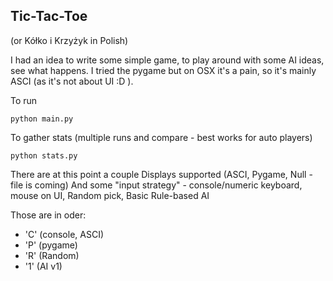 Tic-Tac-Toe
------------

(or Kółko i Krzyżyk in Polish)


I had an idea to write some simple game, to play around with some AI ideas, see what happens. I tried the pygame but on
OSX it's a pain, so it's mainly ASCI (as it's not about UI :D ).


To run
```
python main.py
```

To gather stats (multiple runs and compare - best works for auto players)
```
python stats.py
```

There are at this point a couple Displays supported (ASCI, Pygame, Null - file is coming)
And some "input strategy" - console/numeric keyboard, mouse on UI, Random pick, Basic Rule-based AI

Those are in oder:
- 'C' (console, ASCI)
- 'P' (pygame)
- 'R' (Random)
- '1' (AI v1)
